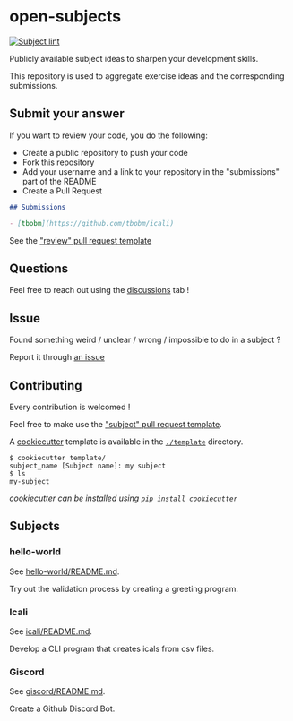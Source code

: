 # open-subjects

[![Subject lint](https://github.com/tbobm/open-subjects/workflows/open-subjects/badge.svg)](https://github.com/tbobm/open-subjects/workflows/open-subjects/)

Publicly available subject ideas to sharpen your development skills.

This repository is used to aggregate exercise ideas and the corresponding submissions.

## Submit your answer

If you want to review your code, you do the following:

- Create a public repository to push your code
- Fork this repository
- Add your username and a link to your repository in the "submissions" part of the README
- Create a Pull Request

```markdown
## Submissions

- [tbobm](https://github.com/tbobm/icali)
```

See the ["review" pull request template](./.github/PULL_REQUEST_TEMPLATE/review.md)

## Questions

Feel free to reach out using the [discussions][gh-discussions] tab !

## Issue

Found something weird / unclear / wrong / impossible to do in a subject ?

Report it through [an issue][gh-issue-new]

## Contributing

Every contribution is welcomed !

Feel free to make use the ["subject" pull request template](./.github/PULL_REQUEST_TEMPLATE/subject.md).

A [cookiecutter][cookiecutter] template is available in the [`./template`](./template/) directory.

```console
$ cookiecutter template/
subject_name [Subject name]: my subject
$ ls
my-subject
```

_cookiecutter can be installed using `pip install cookiecutter`_

## Subjects

### hello-world

See [hello-world/README.md](./subjects/hello-world/README.md).

Try out the validation process by creating a greeting program.

### Icali

See [icali/README.md](./subjects/icali/README.md).

Develop a CLI program that creates icals from csv files.

### Giscord

See [giscord/README.md](./subjects/giscord/README.md).

Create a Github Discord Bot.

[cookiecutter]: https://cookiecutter.readthedocs.io/
[gh-discussions]: https://github.com/tbobm/open-subjects/discussions
[gh-issue-new]: https://github.com/tbobm/open-subjects/issues/new
